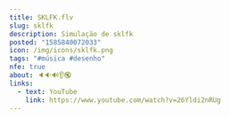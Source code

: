 ```yaml
---
title: SKLFK.flv
slug: sklfk
description: Simulação de sklfk
posted: "1585840072033"
icon: /img/icons/sklfk.png
tags: "#música #desenho"
nfe: true
about: 🔈🔉🔊👂🔇
links:
  - text: YouTube
    link: https://www.youtube.com/watch?v=26Yldi2nRUg
---
```

<vid-yt url="https://www.youtube.com/watch?v=26Yldi2nRUg"></vid-yt>
